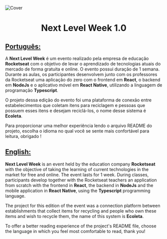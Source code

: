 <img align="center" src="https://ik.imagekit.io/ocq8ayf2ug/nlw_cover_hQk7vx2T0W.png" alt="Cover" />

<h1 id="title" align="center">Next Level Week 1.0</h1>

<h2><a href="README.pt.md">Português:</a></h2>
<div>
  <p>
    A <strong>Next Level Week</strong> é um evento realizado pela empresa de educação <strong>Rocketseat</strong> com o objetivo de levar o aprendizado de tecnologias atuais do mercado de forma gratuita e online. O evento possui duração de 1 semana. Durante as aulas, os participantes desenvolvem junto com os professores da Rocketseat uma aplicação do zero com o frontend em <strong>React</strong>, o backend em <strong>NodeJs</strong> e o aplicativo móvel em <strong>React Native</strong>, utilizando a linguagem de programação <strong>Typescript</strong>.
  </p>

  <p>
    O projeto dessa edição do evento foi uma plataforma de conexão entre estabelecimentos que coletam itens para reciclagem e pessoas que possuem esses itens e desejam reciclá-los, o nome desse sistema é <strong>Ecoleta</strong>.
  </p>

  <p>
    Para proporcionar uma melhor experiência lendo o arquivo README do projeto, escolha o idioma no qual você se sente mais confortável para leitura, obrigado !
  </p>
</div>

<h2><a href="README.en.md">English:</a></h2>
<div>
  <p>
    <strong>Next Level Week</strong> is an event held by the education company <strong>Rocketseat</strong> with the objective of taking the learning of current technologies in the market for free and online. The event lasts for 1 week. During classes, participants develop together with the Rocketseat teachers an application from scratch with the frontend in <strong>React</strong>, the backend in <strong>NodeJs</strong> and the mobile application in <strong>React Native</strong>, using the <strong>Typescript</strong> programming language.
  </p>

  <p>
    The project for this edition of the event was a connection platform between establishments that collect items for recycling and people who own these items and wish to recycle them, the name of this system is <strong>Ecoleta</strong>.
  </p>

  <p>
    To offer a better reading experience of the project's README file, choose the language in which you feel most comfortable to read, thank you!
  </p>
<div>
